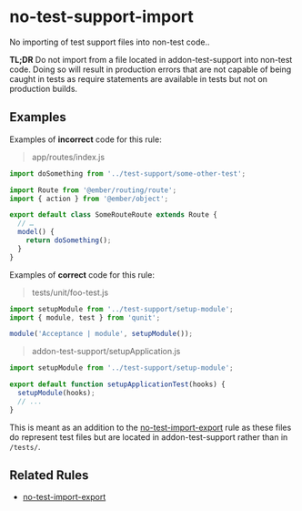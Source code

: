 # no-test-support-import

No importing of test support files into non-test code..

**TL;DR** Do not import from a file located in addon-test-support into non-test code. Doing so will result in production errors that are not capable of being caught in tests as require statements are available in tests but not on production builds.

## Examples

Examples of **incorrect** code for this rule:

> app/routes/index.js

```javascript
import doSomething from '../test-support/some-other-test';

import Route from '@ember/routing/route';
import { action } from '@ember/object';

export default class SomeRouteRoute extends Route {
  // …
  model() {
    return doSomething();
  }
}
```

Examples of **correct** code for this rule:

> tests/unit/foo-test.js

```javascript
import setupModule from '../test-support/setup-module';
import { module, test } from 'qunit';

module('Acceptance | module', setupModule());
```

> addon-test-support/setupApplication.js

```javascript
import setupModule from '../test-support/setup-module';

export default function setupApplicationTest(hooks) {
  setupModule(hooks);
  // ...
}
```

This is meant as an addition to the [no-test-import-export](no-test-import-export.md) rule as these files do represent test files but are located in addon-test-support rather than in `/tests/`.

## Related Rules

* [no-test-import-export](no-test-import-export.md)
